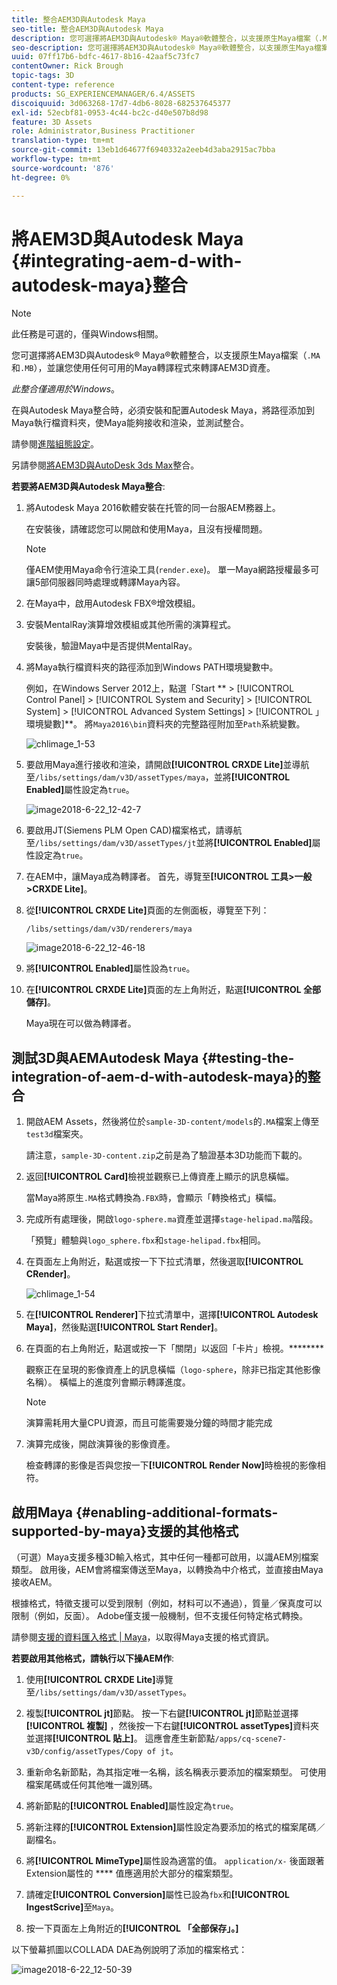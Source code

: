 ```yaml
---
title: 整合AEM3D與Autodesk Maya
seo-title: 整合AEM3D與Autodesk Maya
description: 您可選擇將AEM3D與Autodesk® Maya®軟體整合，以支援原生Maya檔案（.MA和。MB），並讓您使用任何可用的Maya轉譯程式來轉譯AEM3D資產。
seo-description: 您可選擇將AEM3D與Autodesk® Maya®軟體整合，以支援原生Maya檔案（.MA和。MB），並讓您使用任何可用的Maya轉譯程式來轉譯AEM3D資產。
uuid: 07ff17b6-bdfc-4617-8b16-42aaf5c73fc7
contentOwner: Rick Brough
topic-tags: 3D
content-type: reference
products: SG_EXPERIENCEMANAGER/6.4/ASSETS
discoiquuid: 3d063268-17d7-4db6-8028-682537645377
exl-id: 52ecbf81-0953-4c44-bc2c-d40e507b8d98
feature: 3D Assets
role: Administrator,Business Practitioner
translation-type: tm+mt
source-git-commit: 13eb1d64677f6940332a2eeb4d3aba2915ac7bba
workflow-type: tm+mt
source-wordcount: '876'
ht-degree: 0%

---
```


# 將AEM3D與Autodesk Maya {#integrating-aem-d-with-autodesk-maya}整合

>[!NOTE]
>
>此任務是可選的，僅與Windows相關。

您可選擇將AEM3D與Autodesk® Maya®軟體整合，以支援原生Maya檔案（`.MA`和`.MB`），並讓您使用任何可用的Maya轉譯程式來轉譯AEM3D資產。

*此整合僅適用於Windows*。

在與Autodesk Maya整合時，必須安裝和配置Autodesk Maya，將路徑添加到Maya執行檔資料夾，使Maya能夠接收和渲染，並測試整合。

請參閱[進階組態設定](advanced-config-3d.md)。

另請參閱[將AEM3D與AutoDesk 3ds Max](integrating-aem-3d-with-autodesk-3ds-max.md)整合。

**若要將AEM3D與Autodesk Maya整合**:

1. 將Autodesk Maya 2016軟體安裝在托管的同一台服AEM務器上。

   在安裝後，請確認您可以開啟和使用Maya，且沒有授權問題。

   >[!NOTE]
   >
   >僅AEM使用Maya命令行渲染工具(`render.exe`)。 單一Maya網路授權最多可讓5部伺服器同時處理或轉譯Maya內容。

1. 在Maya中，啟用Autodesk FBX®增效模組。
1. 安裝MentalRay演算增效模組或其他所需的演算程式。

   安裝後，驗證Maya中是否提供MentalRay。

1. 將Maya執行檔資料夾的路徑添加到Windows PATH環境變數中。

   例如，在Windows Server 2012上，點選「Start ** > [!UICONTROL Control Panel] > [!UICONTROL System and Security] > [!UICONTROL System] > [!UICONTROL Advanced System Settings] > [!UICONTROL 」環境變數]**。 將`Maya2016\bin`資料夾的完整路徑附加至`Path`系統變數。

   ![chlimage_1-53](assets/chlimage_1-53.png)

1. 要啟用Maya進行接收和渲染，請開啟&#x200B;**[!UICONTROL CRXDE Lite]**&#x200B;並導航至`/libs/settings/dam/v3D/assetTypes/maya`，並將&#x200B;**[!UICONTROL Enabled]**&#x200B;屬性設定為`true`。

   ![image2018-6-22_12-42-7](assets/image2018-6-22_12-42-7.png)

1. 要啟用JT(Siemens PLM Open CAD)檔案格式，請導航至`/libs/settings/dam/v3D/assetTypes/jt`並將&#x200B;**[!UICONTROL Enabled]**&#x200B;屬性設定為`true`。
1. 在AEM中，讓Maya成為轉譯者。 首先，導覽至&#x200B;**[!UICONTROL 工具>一般>CRXDE Lite]**。
1. 從&#x200B;**[!UICONTROL CRXDE Lite]**&#x200B;頁面的左側面板，導覽至下列：

   `/libs/settings/dam/v3D/renderers/maya`

   ![image2018-6-22_12-46-18](assets/image2018-6-22_12-46-18.png)

1. 將&#x200B;**[!UICONTROL Enabled]**&#x200B;屬性設為`true`。

1. 在&#x200B;**[!UICONTROL CRXDE Lite]**&#x200B;頁面的左上角附近，點選&#x200B;**[!UICONTROL 全部儲存]**。

   Maya現在可以做為轉譯者。

## 測試3D與AEMAutodesk Maya {#testing-the-integration-of-aem-d-with-autodesk-maya}的整合

1. 開啟AEM Assets，然後將位於`sample-3D-content/models`的`.MA`檔案上傳至`test3d`檔案夾。

   請注意，`sample-3D-content.zip`之前是為了驗證基本3D功能而下載的。

1. 返回&#x200B;**[!UICONTROL Card]**&#x200B;檢視並觀察已上傳資產上顯示的訊息橫幅。

   當Maya將原生`.MA`格式轉換為`.FBX`時，會顯示「轉換格式」橫幅。

1. 完成所有處理後，開啟`logo-sphere.ma`資產並選擇`stage-helipad.ma`階段。

   「預覽」體驗與`logo_sphere.fbx`和`stage-helipad.fbx`相同。

1. 在頁面左上角附近，點選或按一下下拉式清單，然後選取&#x200B;**[!UICONTROL CRender]**。

   ![chlimage_1-54](assets/chlimage_1-54.png)

1. 在&#x200B;**[!UICONTROL Renderer]**&#x200B;下拉式清單中，選擇&#x200B;**[!UICONTROL Autodesk Maya]**，然後點選&#x200B;**[!UICONTROL Start Render]**。
1. 在頁面的右上角附近，點選或按一下「關閉」以返回「卡片」檢視。********

   觀察正在呈現的影像資產上的訊息橫幅（`logo-sphere`，除非已指定其他影像名稱）。 橫幅上的進度列會顯示轉譯進度。

   >[!NOTE]
   >
   >演算需耗用大量CPU資源，而且可能需要幾分鐘的時間才能完成

1. 演算完成後，開啟演算後的影像資產。

   檢查轉譯的影像是否與您按一下&#x200B;**[!UICONTROL Render Now]**&#x200B;時檢視的影像相符。

## 啟用Maya {#enabling-additional-formats-supported-by-maya}支援的其他格式

（可選）Maya支援多種3D輸入格式，其中任何一種都可啟用，以識AEM別檔案類型。 啟用後，AEM會將檔案傳送至Maya，以轉換為中介格式，並直接由Maya接收AEM。

根據格式，特徵支援可以受到限制（例如，材料可以不通過），質量／保真度可以限制（例如，反面）。 Adobe僅支援一般機制，但不支援任何特定格式轉換。

請參閱[支援的資料匯入格式 | Maya](https://knowledge.autodesk.com/support/maya/learn-explore/caas/CloudHelp/cloudhelp/2016/ENU/Maya/files/GUID-69BC066D-D4D8-4B12-900C-CF42E798A5D6-htm.html)，以取得Maya支援的格式資訊。

**若要啟用其他格式，請執行以下操AEM作**:

1. 使用&#x200B;**[!UICONTROL CRXDE Lite]**&#x200B;導覽至`/libs/settings/dam/v3D/assetTypes`。
1. 複製&#x200B;**[!UICONTROL jt]**&#x200B;節點。 按一下右鍵&#x200B;**[!UICONTROL jt]**&#x200B;節點並選擇&#x200B;**[!UICONTROL 複製]** ，然後按一下右鍵&#x200B;**[!UICONTROL assetTypes]**&#x200B;資料夾並選擇&#x200B;**[!UICONTROL 貼上]**。 這應會產生新節點`/apps/cq-scene7-v3D/config/assetTypes/Copy of jt`。
1. 重新命名新節點，為其指定唯一名稱，該名稱表示要添加的檔案類型。 可使用檔案尾碼或任何其他唯一識別碼。

1. 將新節點的&#x200B;**[!UICONTROL Enabled]**&#x200B;屬性設定為`true`。

1. 將新注釋的&#x200B;**[!UICONTROL Extension]**&#x200B;屬性設定為要添加的格式的檔案尾碼／副檔名。
1. 將&#x200B;**[!UICONTROL MimeType]**&#x200B;屬性設為適當的值。 `application/x-` 後面跟著Extension屬性的 **** 值應適用於大部分的檔案類型。
1. 請確定&#x200B;**[!UICONTROL Conversion]**&#x200B;屬性已設為`fbx`和&#x200B;**[!UICONTROL IngestScrive]**&#x200B;至`Maya`。
1. 按一下頁面左上角附近的&#x200B;**[!UICONTROL 「全部保存」。]**

以下螢幕抓圖以COLLADA DAE為例說明了添加的檔案格式：

![image2018-6-22_12-50-39](assets/image2018-6-22_12-50-39.png)
